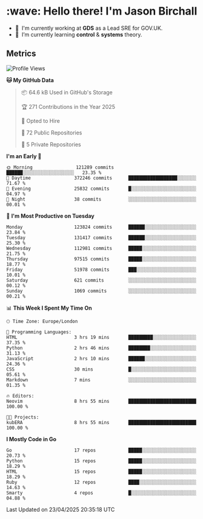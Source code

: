 <h1 align="left" id="jason-title">:wave: Hello there! I'm Jason Birchall</h1>

- :office: &nbsp;I'm currently working at **GDS** as a Lead SRE for GOV.UK.
- :seedling: &nbsp;I’m currently learning **control** & **systems** theory.

<h2>Metrics</h2>

<!--START_SECTION:waka-->
![Profile Views](http://img.shields.io/badge/Profile%20Views-0-blue)

**🐱 My GitHub Data** 

> 📦 64.6 kB Used in GitHub's Storage 
 > 
> 🏆 271 Contributions in the Year 2025
 > 
> 💼 Opted to Hire
 > 
> 📜 72 Public Repositories 
 > 
> 🔑 5 Private Repositories 
 > 
**I'm an Early 🐤** 

```text
🌞 Morning                121289 commits      ██████░░░░░░░░░░░░░░░░░░░   23.35 % 
🌆 Daytime                372246 commits      ██████████████████░░░░░░░   71.67 % 
🌃 Evening                25832 commits       █░░░░░░░░░░░░░░░░░░░░░░░░   04.97 % 
🌙 Night                  38 commits          ░░░░░░░░░░░░░░░░░░░░░░░░░   00.01 % 
```
📅 **I'm Most Productive on Tuesday** 

```text
Monday                   123824 commits      ██████░░░░░░░░░░░░░░░░░░░   23.84 % 
Tuesday                  131417 commits      ██████░░░░░░░░░░░░░░░░░░░   25.30 % 
Wednesday                112981 commits      █████░░░░░░░░░░░░░░░░░░░░   21.75 % 
Thursday                 97515 commits       █████░░░░░░░░░░░░░░░░░░░░   18.77 % 
Friday                   51978 commits       ███░░░░░░░░░░░░░░░░░░░░░░   10.01 % 
Saturday                 621 commits         ░░░░░░░░░░░░░░░░░░░░░░░░░   00.12 % 
Sunday                   1069 commits        ░░░░░░░░░░░░░░░░░░░░░░░░░   00.21 % 
```


📊 **This Week I Spent My Time On** 

```text
🕑︎ Time Zone: Europe/London

💬 Programming Languages: 
HTML                     3 hrs 19 mins       █████████░░░░░░░░░░░░░░░░   37.35 % 
Python                   2 hrs 46 mins       ████████░░░░░░░░░░░░░░░░░   31.13 % 
JavaScript               2 hrs 10 mins       ██████░░░░░░░░░░░░░░░░░░░   24.36 % 
CSS                      30 mins             █░░░░░░░░░░░░░░░░░░░░░░░░   05.61 % 
Markdown                 7 mins              ░░░░░░░░░░░░░░░░░░░░░░░░░   01.35 % 

🔥 Editors: 
Neovim                   8 hrs 55 mins       █████████████████████████   100.00 % 

🐱‍💻 Projects: 
kubERA                   8 hrs 55 mins       █████████████████████████   100.00 % 
```

**I Mostly Code in Go** 

```text
Go                       17 repos            █████░░░░░░░░░░░░░░░░░░░░   20.73 % 
Python                   15 repos            █████░░░░░░░░░░░░░░░░░░░░   18.29 % 
HTML                     15 repos            █████░░░░░░░░░░░░░░░░░░░░   18.29 % 
Ruby                     12 repos            ████░░░░░░░░░░░░░░░░░░░░░   14.63 % 
Smarty                   4 repos             █░░░░░░░░░░░░░░░░░░░░░░░░   04.88 % 
```




 Last Updated on 23/04/2025 20:35:18 UTC
<!--END_SECTION:waka-->

<!-- links -->

[issues page]: https://github.com/jasonBirchall/jasonBirchall/issues "jasonBirchall/issues"
